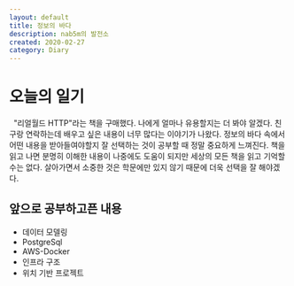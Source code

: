```yaml
---
layout: default
title: 정보의 바다
description: nab5m의 발전소
created: 2020-02-27
category: Diary
---
```


# 오늘의 일기
&nbsp;&nbsp;"리얼월드 HTTP"라는 책을 구매했다. 나에게 얼마나 유용할지는 더 봐야 알겠다. 친구랑 연락하는데 배우고 싶은 내용이 너무 많다는 이야기가 나왔다. 정보의 바다 속에서 어떤 내용을 받아들여야할지 잘 선택하는 것이 공부할 때 정말 중요하게 느껴진다. 책을 읽고 나면 분명히 이해한 내용이 나중에도 도움이 되지만 세상의 모든 책을 읽고 기억할 수는 없다. 살아가면서 소중한 것은 학문에만 있지 않기 때문에 더욱 선택을 잘 해야겠다.

## 앞으로 공부하고픈 내용
- 데이터 모델링
- PostgreSql
- AWS-Docker
- 인프라 구조
- 위치 기반 프로젝트